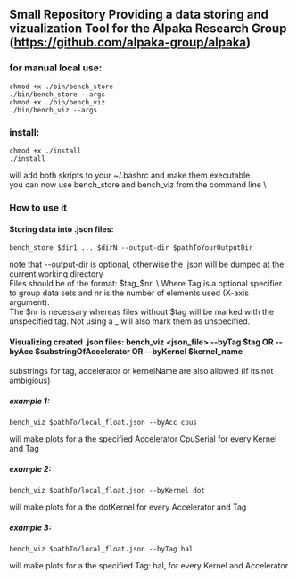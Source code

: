## Small Repository Providing a data storing and vizualization Tool for the Alpaka Research Group (https://github.com/alpaka-group/alpaka)
### for manual local use:
	chmod +x ./bin/bench_store
	./bin/bench_store --args	
	chmod +x ./bin/bench_viz
	./bin/bench_viz --args
### install:
	chmod +x ./install
	./install
will add both skripts to your ~/.bashrc and make them executable \
you can now use bench_store and bench_viz from the command line \
### How to use it
#### Storing data into .json files:
	bench_store $dir1 ... $dirN --output-dir $pathToYourOutputDir
note that --output-dir is optional, otherwise the .json will be dumped at the current working directory \
Files should be of the format: $tag_$nr. \ 
Where Tag is a optional specifier to group data sets and nr is the number of elements used (X-axis argument). \
The $nr is necessary whereas files without $tag will be marked with the unspecified tag. Not using a _ will also mark them as unspecified. 
#### Visualizing created .json files: bench_viz <json_file> --byTag $tag OR --byAcc $substringOfAccelerator OR --byKernel $kernel_name
substrings for tag, accelerator or kernelName are also allowed (if its not ambigious)
##### example 1:
	bench_viz $pathTo/local_float.json --byAcc cpus 
will make plots for a the specified Accelerator CpuSerial for every Kernel and Tag
##### example 2:
	bench_viz $pathTo/local_float.json --byKernel dot
will make plots for a the dotKernel for every Accelerator and Tag
##### example 3:
	bench_viz $pathTo/local_float.json --byTag hal
will make plots for a the specified Tag: hal, for every Kernel and Accelerator
